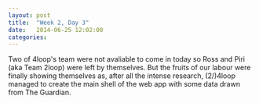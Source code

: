 ```yaml
---
layout: post
title:  "Week 2, Day 3"
date:   2014-06-25 12:02:00
categories:
---
```


Two of 4loop's team were not avaliable to come in today so Ross and Piri (aka Team 2loop) were left by themselves. But the fruits of our labour were finally showing themselves as, after all the intense research, (2/)4loop managed to create the main shell of the web app with some data drawn from The Guardian.